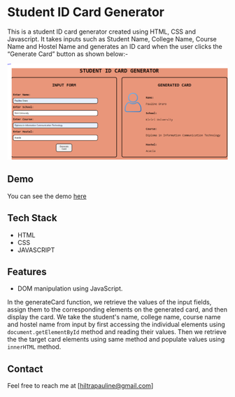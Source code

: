 # Student ID Card Generator

This is a student ID card generator created using HTML, CSS and Javascript. It takes inputs such as Student Name, College Name, Course Name and Hostel Name and generates an ID card when the user clicks the “Generate Card” button as shown below:-

![project image](https://github.com/Pauline-Oraro/student-id-card-generator/blob/master/Capture.PNG?raw=true)

## Demo
You can see the demo [here](https://pauline-oraro.github.io/student-id-card-generator/)

## Tech Stack
- HTML
- CSS
- JAVASCRIPT

## Features
- DOM manipulation using JavaScript.

In the generateCard function, we retrieve the values of the input fields, assign them to the corresponding elements on the generated card, and then display the card.
We take the student's name, college name, course name and hostel name from input by first accessing the individual elements using `document.getElementById` method and reading their values. Then we retrieve the the target card elements using same method and populate values using `innerHTML` method.

## Contact
Feel free to reach me at [hiltrapauline@gmail.com]
